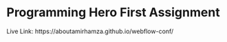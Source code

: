 <h1>Programming Hero First Assignment</h1>
Live Link: https://aboutamirhamza.github.io/webflow-conf/
